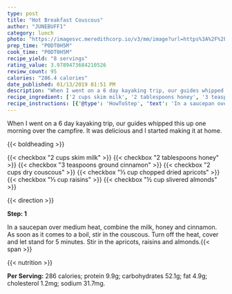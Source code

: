 ```yaml
---
type: post
title: "Hot Breakfast Couscous"
author: "JUNEBUFF1"
category: lunch
photo: "https://imagesvc.meredithcorp.io/v3/mm/image?url=https%3A%2F%2Fimages.media-allrecipes.com%2Fuserphotos%2F1834998.jpg"
prep_time: "P0DT0H5M"
cook_time: "P0DT0H5M"
recipe_yield: "8 servings"
rating_value: 3.9789473684210526
review_count: 95
calories: "286.4 calories"
date_published: 01/13/2019 01:51 PM
description: "When I went on a 6 day kayaking trip, our guides whipped this up one morning over the campfire.  It was delicious and I started making it at home."
recipe_ingredient: ['2 cups skim milk', '2 tablespoons honey', '3 teaspoons ground cinnamon', '2 cups dry couscous', '⅓ cup chopped dried apricots', '⅓ cup raisins', '½ cup slivered almonds']
recipe_instructions: [{'@type': 'HowToStep', 'text': 'In a saucepan over medium heat, combine the milk, honey and cinnamon. As soon as it comes to a boil, stir in the couscous. Turn off the heat, cover and let stand for 5 minutes. Stir in the apricots, raisins and almonds.\n'}]
---
```


When I went on a 6 day kayaking trip, our guides whipped this up one morning over the campfire.  It was delicious and I started making it at home. 

{{< boldheading >}}

{{< checkbox "2 cups skim milk" >}}
{{< checkbox "2 tablespoons honey" >}}
{{< checkbox "3 teaspoons ground cinnamon" >}}
{{< checkbox "2 cups dry couscous" >}}
{{< checkbox "⅓ cup chopped dried apricots" >}}
{{< checkbox "⅓ cup raisins" >}}
{{< checkbox "½ cup slivered almonds" >}}


{{< direction >}}

**Step: 1**

In a saucepan over medium heat, combine the milk, honey and cinnamon. As soon as it comes to a boil, stir in the couscous. Turn off the heat, cover and let stand for 5 minutes. Stir in the apricots, raisins and almonds.{{< span >}}

{{< nutrition >}}

**Per Serving:** 286 calories; protein 9.9g; carbohydrates 52.1g; fat 4.9g; cholesterol 1.2mg; sodium 31.7mg.